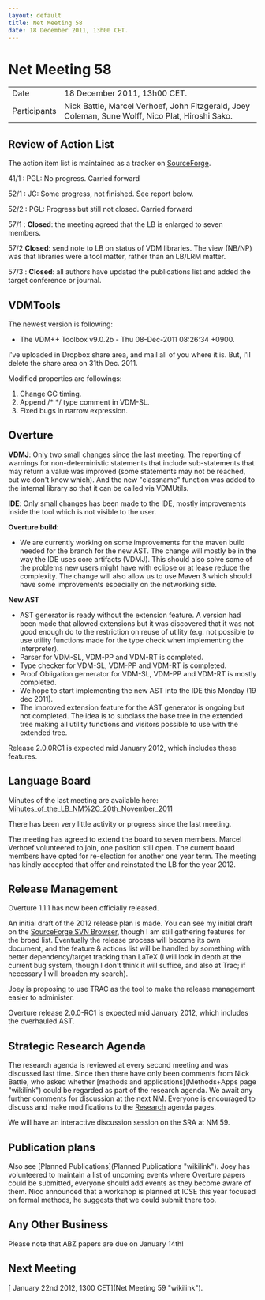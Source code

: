 ```yaml
---
layout: default
title: Net Meeting 58
date: 18 December 2011, 13h00 CET.
---
```



# Net Meeting 58

|||
|---|---|
| Date | 18 December 2011, 13h00 CET. |
| Participants | Nick Battle, Marcel Verhoef, John Fitzgerald, Joey Coleman, Sune Wolff, Nico Plat, Hiroshi Sako. |

Review of Action List
---------------------

The action item list is maintained as a tracker on
[SourceForge](https://sourceforge.net/tracker/?func=browse&group_id=141350&atid=775371).

41/1 : PGL: No progress. Carried forward

52/1 : JC: Some progress, not finished. See report below.

52/2 : PGL: Progress but still not closed. Carried forward

57/1 : **Closed**: the meeting agreed that the LB is enlarged to seven
members.

57/2 **Closed**: send note to LB on status of VDM libraries. The view
(NB/NP) was that libraries were a tool matter, rather than an LB/LRM
matter.

57/3 : **Closed**: all authors have updated the publications list and
added the target conference or journal.

VDMTools
--------

The newest version is following:

-   The VDM++ Toolbox v9.0.2b - Thu 08-Dec-2011 08:26:34 +0900.

I've uploaded in Dropbox share area, and mail all of you where it is.
But, I'll delete the share area on 31th Dec. 2011.

Modified properties are followings:

1.  Change GC timing.
2.  Append /\* \*/ type comment in VDM-SL.
3.  Fixed bugs in narrow expression.

Overture
--------

**VDMJ**: Only two small changes since the last meeting. The reporting
of warnings for non-deterministic statements that include sub-statements
that may return a value was improved (some statements may not be
reached, but we don't know which). And the new "classname" function was
added to the internal library so that it can be called via VDMUtils.

**IDE**: Only small changes has been made to the IDE, mostly
improvements inside the tool which is not visible to the user.

**Overture build**:

-   We are currently working on some improvements for the maven build
    needed for the branch for the new AST. The change will mostly be in
    the way the IDE uses core artifacts (VDMJ). This should also solve
    some of the problems new users might have with eclipse or at lease
    reduce the complexity. The change will also allow us to use Maven 3
    which should have some improvements especially on the networking
    side.

**New AST**

-   AST generator is ready without the extension feature. A version had
    been made that allowed extensions but it was discovered that it was
    not good enough do to the restriction on reuse of utility (e.g. not
    possible to use utility functions made for the type check when
    implementing the interpreter).
-   Parser for VDM-SL, VDM-PP and VDM-RT is completed.
-   Type checker for VDM-SL, VDM-PP and VDM-RT is completed.
-   Proof Obligation gernerator for VDM-SL, VDM-PP and VDM-RT is mostly
    completed.
-   We hope to start implementing the new AST into the IDE this Monday
    (19 dec 2011).
-   The improved extension feature for the AST generator is ongoing but
    not completed. The idea is to subclass the base tree in the extended
    tree making all utility functions and visitors possible to use with
    the extended tree.

Release 2.0.0RC1 is expected mid January 2012, which includes these
features.

Language Board
--------------

Minutes of the last meeting are available here:
[Minutes\_of\_the\_LB\_NM%2C\_20th\_November\_2011](Minutes_of_the_LB_NM%2C_20th_November_2011 "wikilink")

There has been very little activity or progress since the last meeting.

The meeting has agreed to extend the board to seven members. Marcel
Verhoef volunteered to join, one position still open. The current board
members have opted for re-election for another one year term. The
meeting has kindly accepted that offer and reinstated the LB for the
year 2012.

Release Management
------------------

Overture 1.1.1 has now been officially released.

An initial draft of the 2012 release plan is made. You can see my
initial draft on the [SourceForge SVN
Browser](http://overture.svn.sourceforge.net/viewvc/overture/trunk/documentation/releaseplanning/),
though I am still gathering features for the broad list. Eventually the
release process will become its own document, and the feature & actions
list will be handled by something with better dependency/target tracking
than LaTeX (I will look in depth at the current bug system, though I
don't think it will suffice, and also at Trac; if necessary I will
broaden my search).

Joey is proposing to use TRAC as the tool to make the release management
easier to administer.

Overture release 2.0.0-RC1 is expected mid January 2012, which includes
the overhauled AST.

Strategic Research Agenda
-------------------------

The research agenda is reviewed at every second meeting and was
discussed last time. Since then there have only been comments from Nick
Battle, who asked whether [methods and
applications](Methods+Apps page "wikilink") could be regarded as part of
the research agenda. We await any further comments for discussion at the
next NM. Everyone is encouraged to discuss and make modifications to the
[Research](Research "wikilink") agenda pages.

We will have an interactive discussion session on the SRA at NM 59.

Publication plans
-----------------

Also see [Planned Publications](Planned Publications "wikilink"). Joey
has volunteered to maintain a list of uncoming events where Overture
papers could be submitted, everyone should add events as they become
aware of them. Nico announced that a workshop is planned at ICSE this
year focused on formal methods, he suggests that we could submit there
too.

Any Other Business
------------------

Please note that ABZ papers are due on January 14th!

Next Meeting
------------

[ January 22nd 2012, 1300 CET](Net Meeting 59 "wikilink").
